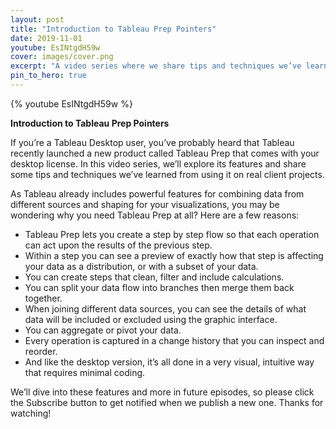 ```yaml
---
layout: post
title: "Introduction to Tableau Prep Pointers"
date: 2019-11-01
youtube: EsINtgdH59w
cover: images/cover.png
excerpt: "A video series where we share tips and techniques we’ve learned from using Tableau Prep on real client projects"
pin_to_hero: true
---
```


{% youtube EsINtgdH59w %}

**Introduction to Tableau Prep Pointers**

If you’re a Tableau Desktop user, you’ve probably heard that Tableau recently launched a new product called Tableau Prep that comes with your desktop license. In this video series, we’ll explore its features and share some tips and techniques we’ve learned from using it on real client projects.

As Tableau already includes powerful features for combining data from different sources and shaping for your visualizations, you may be wondering why you need Tableau Prep at all? Here are a few reasons:

- Tableau Prep lets you create a step by step flow so that each operation can act upon the results of the previous step. 
- Within a step you can see a preview of exactly how that step is affecting your data as a distribution, or with a subset of your data.
- You can create steps that clean, filter and include calculations.
- You can split your data flow into branches then merge them back together. 
- When joining different data sources, you can see the details of what data will be included or excluded using the graphic interface. 
- You can aggregate or pivot your data.
- Every operation is captured in a change history that you can inspect and reorder.
- And like the desktop version, it’s all done in a very visual, intuitive way that requires minimal coding.
  
We’ll dive into these features and more in future episodes, so please click the Subscribe button to get notified when we publish a new one. Thanks for watching!

